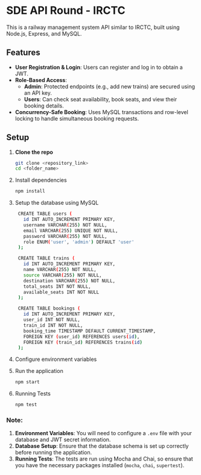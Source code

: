 # SDE API Round - IRCTC

This is a railway management system API similar to IRCTC, built using Node.js, Express, and MySQL.

## Features

- **User Registration & Login**: Users can register and log in to obtain a JWT.
- **Role-Based Access**:
  - **Admin**: Protected endpoints (e.g., add new trains) are secured using an API key.
  - **Users**: Can check seat availability, book seats, and view their booking details.
- **Concurrency-Safe Booking**: Uses MySQL transactions and row-level locking to handle simultaneous booking requests.

## Setup

1. **Clone the repo**

   ```bash
   git clone <repository_link>
   cd <folder_name>
2. Install dependencies
   ```bash
   npm install
3. Setup the database using MySQL
   ```bash
    CREATE TABLE users (
      id INT AUTO_INCREMENT PRIMARY KEY,
      username VARCHAR(255) NOT NULL,
      email VARCHAR(255) UNIQUE NOT NULL,
      password VARCHAR(255) NOT NULL,
      role ENUM('user', 'admin') DEFAULT 'user'
    );

    CREATE TABLE trains (
      id INT AUTO_INCREMENT PRIMARY KEY,
      name VARCHAR(255) NOT NULL,
      source VARCHAR(255) NOT NULL,
      destination VARCHAR(255) NOT NULL,
      total_seats INT NOT NULL,
      available_seats INT NOT NULL
    );

    CREATE TABLE bookings (
      id INT AUTO_INCREMENT PRIMARY KEY,
      user_id INT NOT NULL,
      train_id INT NOT NULL,
      booking_time TIMESTAMP DEFAULT CURRENT_TIMESTAMP,
      FOREIGN KEY (user_id) REFERENCES users(id),
      FOREIGN KEY (train_id) REFERENCES trains(id)
    );
4. Configure environment variables
5. Run the application
   ```bash
   npm start
6. Running Tests
   ```bash
   npm test
### Note:
1. **Environment Variables**: You will need to configure a `.env` file with your database and JWT secret information.
2. **Database Setup**: Ensure that the database schema is set up correctly before running the application.
3. **Running Tests**: The tests are run using Mocha and Chai, so ensure that you have the necessary packages installed (`mocha`, `chai`, `supertest`).